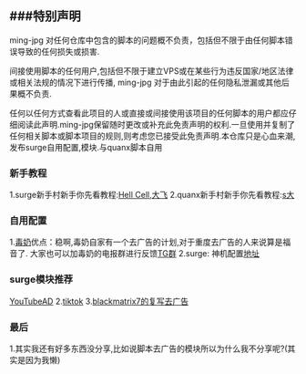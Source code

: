 ###特别声明
-------------------------------------------------------------------------------
ming-jpg 对任何仓库中包含的脚本的问题概不负责，包括但不限于由任何脚本错误导致的任何损失或损害.

间接使用脚本的任何用户,包括但不限于建立VPS或在某些行为违反国家/地区法律或相关法规的情况下进行传播, ming-jpg 对于由此引起的任何隐私泄漏或其他后果概不负责.

任何以任何方式查看此项目的人或直接或间接使用该项目的任何脚本的用户都应仔细阅读此声明.ming-jpg保留随时更改或补充此免责声明的权利.一旦使用并复制了任何相关脚本或脚本项目的规则,则考虑您已接受此免责声明.本仓库只是心血来潮,发布surge自用配置,模块.与quanx脚本自用
### 新手教程
1.surge新手村新手你先看教程:[Hell Cell](https://youtu.be/YwVZxtFFSpM),[大飞](https://youtu.be/V-p0PIC4un4)
2.quanx新手村新手你先看教程:[s大](https://www.notion.so/kopshawn/Quantumult-X-1d32ddc6e61c4892ad2ec5ea47f00917)
### 自用配置
1.[毒奶](https://raw.githubusercontent.com/limbopro/Profiles4limbo/main/full.conf)优点：稳啊,毒奶自家有一个去广告的计划,对于重度去广告的人来说算是福音了.
大家也可以加毒奶的电报群进行反馈[TG群](https://t.me/Adblock4limbo)
2.surge: 神机配置[地址](https://github.com/DivineEngine/Profiles/tree/master)
### surge模块推荐
[YouTubeAD](https://raw.githubusercontent.com/Choler/Surge/master/Module/youtube.sgmodule)
2.[tiktok](https://raw.githubusercontent.com/lhie1/Rules/master/Surge/Surge%203/Module/TikTokUnlock.sgmodule)
3.[blackmatrix7的复写去广告](https://raw.githubusercontent.com/blackmatrix7/ios_rule_script/master/rewrite/Surge/Advertising)

### 最后
1.其实我还有好多东西没分享,比如说脚本去广告的模块所以为什么我不分享呢?(其实是因为我懒)


